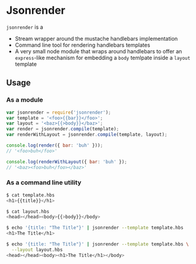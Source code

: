 # Jsonrender

`jsonrender` is a

- Stream wrapper around the mustache handlebars implementation
- Command line tool for rendering handlebars templates
- A very small node module that wraps around handlebars to offer an `express`-like mechanism for embedding a `body` temlpate inside a `layout` template

## Usage

### As a module

``` js
var jsonrender = require('jsonrender');
var template = '<foo>{{bar}}</foo>';
var layout = '<baz>{{>body}}</baz>';
var render = jsonrender.compile(template);
var renderWithLayout = jsonrender.compile(template, layout);

console.log(render({ bar: 'buh' }));
// '<foo>buh</foo>'

console.log(renderWithLayout({ bar: 'buh' });
// '<baz><foo>buh</foo></baz>'
```

### As a command line utility

``` bash
$ cat template.hbs
<h1>{{title}}</h1>

$ cat layout.hbs
<head></head><body>{{>body}}</body>

$ echo '{title: "The Title"}' | jsonrender --template template.hbs
<h1>The Title</h1>

$ echo '{title: "The Title"}' | jsonrender --template template.hbs \
  --layout layout.hbs
<head></head><body><h1>The Title</h1></body> 
```

